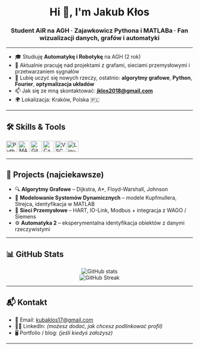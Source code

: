 <h1 align="center">Hi 👋, I'm Jakub Kłos</h1>
<h3 align="center">Student AiR na AGH · Zajawkowicz Pythona i MATLABa · Fan wizualizacji danych, grafów i automatyki</h3>

---

- 🎓 Studiuję **Automatykę i Robotykę** na AGH (2 rok)
- 🔭 Aktualnie pracuję nad projektami z grafami, sieciami przemysłowymi i przetwarzaniem sygnałów
- 🧠 Lubię uczyć się nowych rzeczy, ostatnio: **algorytmy grafowe**, **Python**, **Fourier**, **optymalizacja układów**
- 📫 Jak się ze mną skontaktować: **jklos2018@gmail.com**
- 🌍 Lokalizacja: Kraków, Polska 🇵🇱

---

## 🛠️ Skills & Tools

<img align="left" alt="Python" width="30px" src="https://cdn.jsdelivr.net/gh/devicons/devicon/icons/python/python-original.svg" />
<img align="left" alt="MATLAB" width="30px" src="https://cdn.jsdelivr.net/gh/devicons/devicon/icons/matlab/matlab-original.svg" />
<img align="left" alt="Git" width="30px" src="https://cdn.jsdelivr.net/gh/devicons/devicon/icons/git/git-original.svg" />
<img align="left" alt="C++" width="30px" src="https://cdn.jsdelivr.net/gh/devicons/devicon/icons/cplusplus/cplusplus-original.svg" />
<img align="left" alt="VSCode" width="30px" src="https://cdn.jsdelivr.net/gh/devicons/devicon/icons/vscode/vscode-original.svg" />
<img align="left" alt="Linux" width="30px" src="https://cdn.jsdelivr.net/gh/devicons/devicon/icons/linux/linux-original.svg" />
<br><br>

---

## 📌 Projects (najciekawsze)

- 🔍 **Algorytmy Grafowe** – Dijkstra, A*, Floyd-Warshall, Johnson  
- 🧮 **Modelowanie Systemów Dynamicznych** – modele Kupfmullera, Strejca, identyfikacja w MATLAB
- 📡 **Sieci Przemysłowe** – HART, IO-Link, Modbus + integracja z WAGO / Siemens
- ⚙️ **Automatyka 2** – eksperymentalna identyfikacja obiektów z danymi rzeczywistymi

---

## 📊 GitHub Stats

<p align="center">
  <img src="https://github-readme-stats.vercel.app/api?username=kubaklos&show_icons=true&theme=transparent&hide=prs" alt="GitHub stats" />
  <br>
  <img src="https://github-readme-streak-stats.herokuapp.com/?user=kubaklos&theme=transparent" alt="GitHub Streak" />
</p>

---

## 📬 Kontakt

- 📧 Email: [kubaklos17@gmail.com](mailto:kubaklos17@gmail.com)
- 🧑‍💼 LinkedIn: *(możesz dodać, jak chcesz podlinkować profil)*
- 🖥️ Portfolio / blog: *(jeśli kiedyś założysz)*

---

<!-- GitHub Profile README made with ❤️ by ChatGPT x Jakub -->
